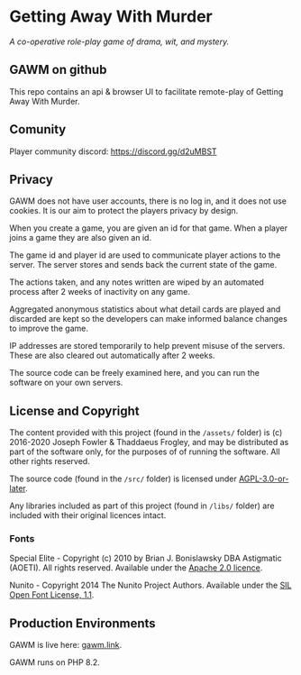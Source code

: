 # Getting Away With Murder
_A co-operative role-play game of drama, wit, and mystery._

## GAWM on github
This repo contains an api & browser UI to facilitate remote-play of Getting Away With Murder.

## Comunity

Player community discord: https://discord.gg/d2uMBST

## Privacy

GAWM does not have user accounts, there is no log in, and it does not use cookies. It is our aim to protect the players privacy by design.

When you create a game, you are given an id for that game. When a player joins a game they are also given an id.

The game id and player id are used to communicate player actions to the server. The server stores and sends back the current state of the game.

The actions taken, and any notes written are wiped by an automated process after 2 weeks of inactivity on any game.

Aggregated anonymous statistics about what detail cards are played and discarded are kept so the developers can make informed balance changes to improve the game.

IP addresses are stored temporarily to help prevent misuse of the servers. These are also cleared out automatically after 2 weeks.

The source code can be freely examined here, and you can run the software on your own servers.

## License and Copyright

The content provided with this project (found in the `/assets/` folder) is (c) 2016-2020 Joseph Fowler & Thaddaeus Frogley, and may be distributed as part of the software only, for the purposes of of running the software. All other rights reserved.

The source code (found in the `/src/` folder) is licensed under [AGPL-3.0-or-later](src/LICENSE.txt).

Any libraries included as part of this project (found in `/libs/` folder) are included with their original licences intact.

### Fonts

Special Elite - Copyright (c) 2010 by Brian J. Bonislawsky DBA Astigmatic (AOETI). All rights reserved. Available under the [Apache 2.0 licence](http://www.apache.org/licenses/LICENSE-2.0.html).

Nunito - Copyright 2014 The Nunito Project Authors. Available under the [SIL Open Font License, 1.1](https://scripts.sil.org/cms/scripts/page.php?site_id=nrsi&id=OFL).

## Production Environments

GAWM is live here: [gawm.link](https://gawm.link).

GAWM runs on PHP 8.2.